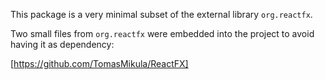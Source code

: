 This package is a very minimal subset of the external library `org.reactfx`.

Two small files from `org.reactfx` were embedded into the project
to avoid having it as dependency:

[https://github.com/TomasMikula/ReactFX]
